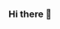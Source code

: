 ### Hi there 👋

<!--
**Mykel-Az/Mykel-Az** is a ✨ _special_ ✨ repository because its my first personal project pushed to github,
This digital resume`README.md` (this file) appears on your GitHub profile.

Here are some ideas to get you started:

- 👋 Hi, I’m @Mykel-Az
- 👀 I’m interested in ... Backend engineering as a whole
- 🌱 I’m currently learning ... django, fastapi
- 💞️ I’m looking to collaborate on ... python projects, web dev project, basically any to help me grow as a Developer
- 📫 How to reach me ... dgreatmyke@gmail.com
- 🔭 I’m currently working on ...
- 🤔 I’m looking for help with ... Jobs and internship role
- 💬 Ask me about ...
- 😄 Pronouns: ...
- ⚡ Fun fact: ...
-->
